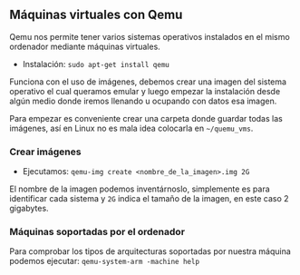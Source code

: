 ## Máquinas virtuales con Qemu
Qemu nos permite tener varios sistemas operativos instalados en el mismo ordenador mediante máquinas virtuales.

- Instalación: `sudo apt-get install qemu`


Funciona con el uso de imágenes, debemos crear una imagen del sistema operativo el cual queramos emular y luego empezar la instalación desde algún medio donde iremos llenando u ocupando con datos esa imagen.

Para empezar es conveniente crear una carpeta donde guardar todas las imágenes, así en Linux no es mala idea colocarla en `~/quemu_vms`.

### Crear imágenes
- Ejecutamos: `qemu-img create <nombre_de_la_imagen>.img 2G`

El nombre de la imagen podemos inventárnoslo, simplemente es para identificar cada sistema y `2G` indica el tamaño de la imagen, en este caso 2 gigabytes.

### Máquinas soportadas por el ordenador
Para comprobar los tipos de arquitecturas soportadas por nuestra máquina podemos ejecutar: `qemu-system-arm -machine help`